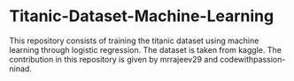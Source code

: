 # Titanic-Dataset-Machine-Learning

This repository consists of training the titanic dataset using machine learning through logistic regression. The dataset is taken from kaggle. The contribution in this repository is given by mrrajeev29 and codewithpassion-ninad.
